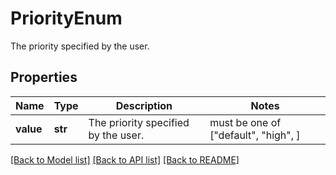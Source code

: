 # PriorityEnum

The priority specified by the user.

## Properties
Name | Type | Description | Notes
------------ | ------------- | ------------- | -------------
**value** | **str** | The priority specified by the user. |  must be one of ["default", "high", ]

[[Back to Model list]](../README.md#documentation-for-models) [[Back to API list]](../README.md#documentation-for-api-endpoints) [[Back to README]](../README.md)


